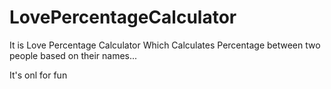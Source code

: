 # LovePercentageCalculator

It is Love Percentage Calculator Which Calculates Percentage between two people based on their names...

It's onl for fun
